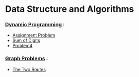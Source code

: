# Data Structure and Algorithms

### [Dynamic Programming](/Dynamic%20Programming/) : 
 * [Assignment Problem](/Dynamic%20Programming/Assignment%20Problem.cpp)
 * [Sum of Digits](/Dynamic%20Programming/Sum%20of%20digits.cpp)
 * [Problem4](https://github.com/Jatin0312/DS_and_Algos/blob/master/Dynamic%20Programming/Problem4.cpp)


### [Graph Problems](/Graph%20Problem/) : 
 * [The Two Routes](/Graph%20Problem/graph_bfs.cpp)
